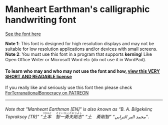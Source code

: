 ﻿# Manheart Earthman's calligraphic handwriting font
[See the font here](https://topraksoyearthmantsuchimoto.github.io/LatinFontDesign/ "And download it for free")

**Note 1**: This font is designed for high resolution displays and may not be suitable for low resolution applications and/or devices with small screens.
**Note 2**: You must use this font in a program that supports **kerning**! Like Open Office Writer or Microsoft Word etc (do not use it in WordPad).
#### To learn who may and who may not use the font and how, [view this VERY SHORT AND READABLE license](https://github.com/TopraksoyEarthmanTsuchimoto/LatinFontDesign/blob/main/LICENSE)

If you really like and seriously use this font then please check [ForTerranationalBonocracy on PATREON](https://patreon.com/ForTerranationalBonocracy_USD)
___
###### Note that "Manheart Earthman [EN]" is also known as “B. A. Bilgekılınç Topraksoy [TR]” “<ruby>土本<rt>つちもと</rt></ruby>　<ruby>智一勇夫剛志<rt>さといちいさおつよし</rt></ruby>” “土　勇剛智” “محمد البر الترابي”.
